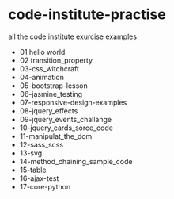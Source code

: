 # code-institute-practise
all the code institute exurcise examples
- 01 hello world
- 02 transition_property
- 03-css_witchcraft
- 04-animation
- 05-bootstrap-lesson 
- 06-jasmine_testing 
- 07-responsive-design-examples 
- 08-jquery_effects 
- 09-jquery_events_challange
- 10-jquery_cards_sorce_code 
- 11-manipulat_the_dom 
- 12-sass_scss 
- 13-svg 
- 14-method_chaining_sample_code
- 15-table 
- 16-ajax-test
- 17-core-python
